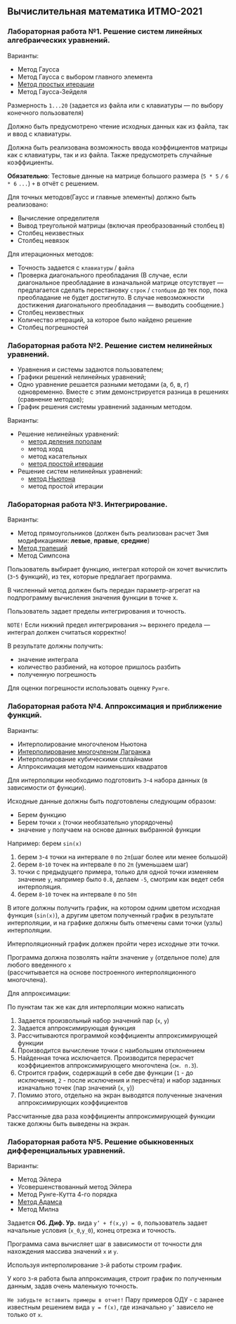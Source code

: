 ## Вычислительная математика ИТМО-2021

### Лабораторная работа №1. Решение систем линейных алгебраических уравнений.

Варианты:

-   Метод Гаусса
-   Метод Гаусса с выбором главного элемента
-  [Метод простых итерации](/lab1%20%5Bsimple-iteration-method%5D)
-   Метод Гаусса-Зейделя

Размерность `1...20` (задается из файла или с клавиатуры — по выбору конечного пользователя)

Должно быть предусмотрено чтение исходных данных как из файла, так и ввод с клавиатуры.

Должна быть реализована возможность ввода коэффициентов матрицы как с клавиатуры, так и из файла. Также предусмотреть случайные коэффициенты.

**Обязательно**: Тестовые данные на матрице большого размера (`5 * 5` `/` `6 * 6` `...`) `+` в отчёт с решением.

Для точных методов(Гаусс и главные элементы) должно быть реализовано:

-   Вычисление определителя
-   Вывод треугольной матрицы (включая преобразованный столбец `В`)
-   Столбец неизвестных
-   Столбец невязок

Для итерационных методов:

-   Точность задается с `клавиатуры` / `файла`
-   Проверка диагонального преобладания (В случае, если диагональное преобладание в изначальной матрице отсутствует — предлагается сделать перестановку `строк` / `столбцов` до тех пор, пока преобладание не будет достигнуто. В случае невозможности достижения диагонального преобладания — выводить сообщение.)
-   Столбец неизвестных
-   Количество итераций, за которое было найдено решение
-   Столбец погрешностей

### Лабораторная работа №2. Решение систем нелинейных уравнений.

-   Уравнения и системы задаются пользователем;
-   Графики решений нелинейных уравнений;
-   Одно уравнение решается разными методами (a, б, в, г) одновременно. Вместе с этим демонстрируется разница в решениях (сравнение методов);
-   График решения системы уравнений заданным методом.

Варианты:

-   Решение нелинейных уравнений:
    -  [метод деления пополам](/lab2%20%5Bnewton's%20method%5D)
    -   метод хорд
    -   метод касательных
    -  [метод простой итерации](/lab2%20%5Bnewton's%20method%5D)
-   Решение систем нелинейных уравнений:
    -  [метод Ньютона](/lab2%20%5Bnewton's%20method%5D)
    -   метод простой итерации
    
### Лабораторная работа №3. Интегрирование.

Варианты:

-   Метод прямоугольников (должен быть реализован расчет 3мя модификациями: **левые**, **правые**, **средние**)
-  [Метод трапеций](/lab3%20%5Btrapezoid-method%5D)
-   Метод Симпсона

Пользователь выбирает функцию, интеграл которой он хочет вычислить (`3`-`5` функций), из тех, которые предлагает программа.

В численный метод должен быть передан параметр-агрегат на подпрограмму вычисления значения функции в точке x.

Пользователь задает пределы интегрирования и точность.

`NOTE!` Если нижний предел интегрирования `>=` верхнего предела — интеграл должен считаться корректно!

В результате должны получить:

-   значение интеграла
-   количество разбиений, на которое пришлось разбить
-   полученную погрешность

Для оценки погрешности использовать оценку `Рунге`.

### Лабораторная работа №4. Аппроксимация и приближение функций.

Варианты:

-   Интерполирование многочленом Ньютона
-  [Интерполирование многочленом Лагранжа](/lab4%20%5Blagrange-polynomial%5D)
-   Интерполирование кубическими сплайнами
-   Аппроксимация методом наименьших квадратов

Для интерполяции необходимо подготовить `3`-`4` набора данных (в зависимости от функции).

Исходные данные должны быть подготовлены следующим образом:

-   Берем функцию
-   Берем точки `x` (точки необязательно упорядочены)
-   значение `y` получаем на основе данных выбранной функции

Например: берем `sin(x)`

1)  берем `3`-`4` точки на интервале `0` по `2π`(шаг более или менее большой)
2)  берем `8`-`10` точек на интервале `0` по `2π` (уменьшаем шаг)
3)  точки с предыдущего примера, только для одной точки изменяем значение `y`, например было `0.8`, делаем `-5`, смотрим как ведет себя интерполяция.
4)  берем `8`-`10` точек на интервале `0` по `50π`

В итоге должны получить график, на котором одним цветом исходная функция (`sin(x)`), а другим цветом полученный график в результате интерполяции, и на графике должны быть отмечены сами точки (узлы) интерполяции.

Интерполяционный график должен пройти через исходные эти точки.

Программа должна позволять найти значение `y` (отдельное поле) для любого введенного `x`\
(рассчитывается на основе построенного интерполяционного многочлена).

Для аппроксимации:

По пунктам так же как для интерполяции можно написать

1)  Задается произвольный набор значений пар (`x`, `y`)
2)  Задается аппроксимирующая функция
3)  Рассчитываются программой коэффициенты аппроксимирующей функции
4)  Производится вычисление точки с наибольшим отклонением
5)  Найденная точка исключается. Производится перерасчет коэффициентов аппроксимирующего многочлена (`см. п.3`).
6)  Строится график, содержащий в себе две функции (`1` - до исключения, `2` - после исключения и пересчёта) и набор заданных изначально точек (пар значений (`x`, `y`))
7)  Помимо этого, отдельно на экран выводятся полученные значения аппроксимирующих коэффициентов

Рассчитанные два раза коэффициенты аппроксимирующей функции также должны быть выведены на экран.

### Лабораторная работа №5. Решение обыкновенных дифференциальных уравнений.

Варианты:

-   Метод Эйлера
-   Усовершенствованный метод Эйлера
-   Метод Рунге-Кутта 4-го порядка 
-  [Метод Адамса](lab5%20%5Badam's-method%5D)
-   Метод Милна

Задается **Об. Диф. Ур.** вида `y’ + f(x,y) = 0`, пользователь задает начальные условия (`x_0`,`y_0`), конец отрезка и точность.

Программа сама вычисляет шаг в зависимости от точности для нахождения массива значений `x` и `y`.

Используя интерполирование `3`-й работы строим график.

У кого `3`-я работа была аппроксимация, строит график по полученным данным, задав очень маленькую точность.

`Не забудьте вставить примеры в отчет!`
Пару примеров ОДУ - с заранее известным решением вида `y = f(x)`, где изначально `y’` зависело не только от `х`.
